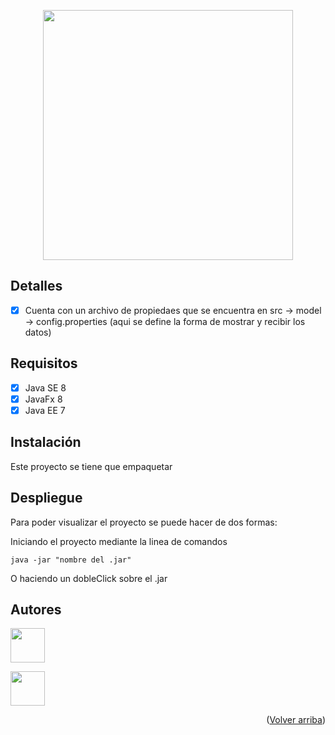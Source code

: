 <p id="top" align="center"><img src="https://bodyforbusiness.com/wp-content/uploads/2016/08/Mentoring.jpg" width="400"></p>

## Detalles

- [x] Cuenta con un archivo de propiedaes que se encuentra en src -> model -> config.properties (aqui se define la forma de mostrar y recibir los datos)

## Requisitos

- [x] Java SE 8
- [x] JavaFx 8
- [x] Java EE 7

## Instalación

Este proyecto se tiene que empaquetar 

## Despliegue

Para poder visualizar el proyecto se puede hacer de dos formas:

Iniciando el proyecto mediante la linea de comandos

```
java -jar "nombre del .jar"

```
O haciendo un dobleClick sobre el .jar

## Autores
<a href="https://github.com/elias1Dam" target="_blank"><img src="https://avatars.githubusercontent.com/u/101640254?v=4" width=55></a>

<a href="https://github.com/JeanC22" target="_blank" stlye="border-radius:50px"><img src="https://avatars.githubusercontent.com/u/76107258?v=4" stlye="border-radius:50px" width=55></a>
  
  <p align="right">(<a href="#top">Volver arriba</a>)</p>
